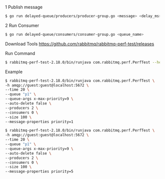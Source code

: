 1 Publish message
```sh
$ go run delayed-queue/producers/producer-group.go <message> <delay_ms>
```

2 Run Consumer

```sh
$ go run delayed-queue/consumers/consumer-group.go <queue_name>
```


Download Tools
https://github.com/rabbitmq/rabbitmq-perf-test/releases

Run Command
```sh
$ rabbitmq-perf-test-2.18.0/bin/runjava com.rabbitmq.perf.PerfTest --help
```

Example
```sh
$ rabbitmq-perf-test-2.18.0/bin/runjava com.rabbitmq.perf.PerfTest \
-h amqp://guest:guest@localhost:5672 \
--time 20 \
--queue "p1" \
--queue-args x-max-priority=9 \
--auto-delete false \
--producers 2 \
--consumers 0 \
--size 100 \
--message-properties priority=1
```


```sh
$ rabbitmq-perf-test-2.18.0/bin/runjava com.rabbitmq.perf.PerfTest \
-h amqp://guest:guest@localhost:5672 \
--time 20 \
--queue "p1" \
--queue-args x-max-priority=9 \
--auto-delete false \
--producers 2 \
--consumers 0 \
--size 100 \
--message-properties priority=5
```